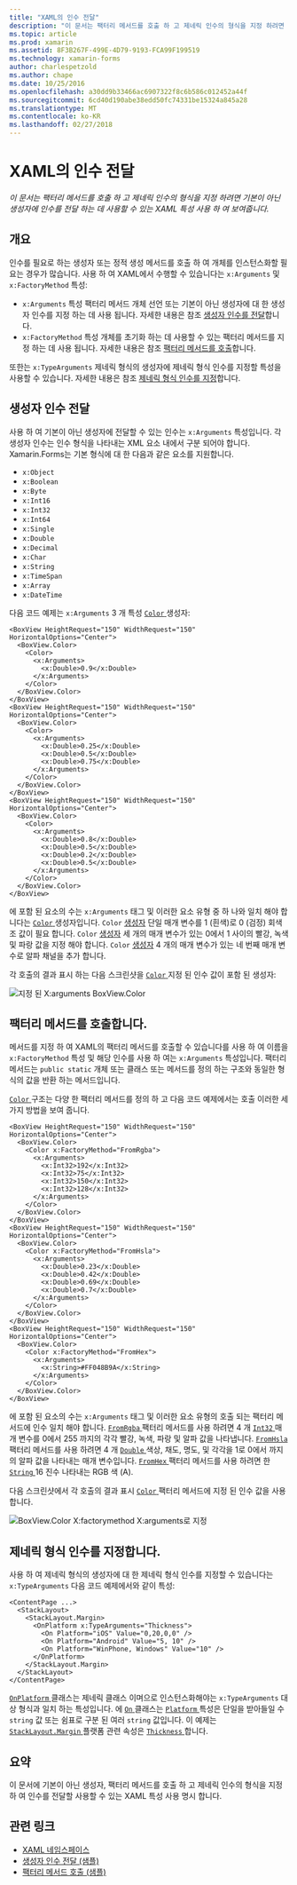 ```yaml
---
title: "XAML의 인수 전달"
description: "이 문서는 팩터리 메서드를 호출 하 고 제네릭 인수의 형식을 지정 하려면 기본이 아닌 생성자에 인수를 전달 하는 데 사용할 수 있는 XAML 특성 사용 하 여 보여줍니다."
ms.topic: article
ms.prod: xamarin
ms.assetid: 8F3B267F-499E-4D79-9193-FCA99F199519
ms.technology: xamarin-forms
author: charlespetzold
ms.author: chape
ms.date: 10/25/2016
ms.openlocfilehash: a30dd9b33466ac6907322f8c6b586c012452a44f
ms.sourcegitcommit: 6cd40d190abe38edd50fc74331be15324a845a28
ms.translationtype: MT
ms.contentlocale: ko-KR
ms.lasthandoff: 02/27/2018
---
```

# <a name="passing-arguments-in-xaml"></a>XAML의 인수 전달

_이 문서는 팩터리 메서드를 호출 하 고 제네릭 인수의 형식을 지정 하려면 기본이 아닌 생성자에 인수를 전달 하는 데 사용할 수 있는 XAML 특성 사용 하 여 보여줍니다._

## <a name="overview"></a>개요

인수를 필요로 하는 생성자 또는 정적 생성 메서드를 호출 하 여 개체를 인스턴스화할 필요는 경우가 많습니다. 사용 하 여 XAML에서 수행할 수 있습니다는 `x:Arguments` 및 `x:FactoryMethod` 특성:

- `x:Arguments` 특성 팩터리 메서드 개체 선언 또는 기본이 아닌 생성자에 대 한 생성자 인수를 지정 하는 데 사용 됩니다. 자세한 내용은 참조 [생성자 인수를 전달](#constructor_arguments)합니다.
- `x:FactoryMethod` 특성 개체를 초기화 하는 데 사용할 수 있는 팩터리 메서드를 지정 하는 데 사용 됩니다. 자세한 내용은 참조 [팩터리 메서드를 호출](#factory_methods)합니다.

또한는 `x:TypeArguments` 제네릭 형식의 생성자에 제네릭 형식 인수를 지정할 특성을 사용할 수 있습니다. 자세한 내용은 참조 [제네릭 형식 인수를 지정](#generic_type_arguments)합니다.

<a name="constructor_arguments" />

## <a name="passing-constructor-arguments"></a>생성자 인수 전달

사용 하 여 기본이 아닌 생성자에 전달할 수 있는 인수는 `x:Arguments` 특성입니다. 각 생성자 인수는 인수 형식을 나타내는 XML 요소 내에서 구분 되어야 합니다. Xamarin.Forms는 기본 형식에 대 한 다음과 같은 요소를 지원합니다.

- `x:Object`
- `x:Boolean`
- `x:Byte`
- `x:Int16`
- `x:Int32`
- `x:Int64`
- `x:Single`
- `x:Double`
- `x:Decimal`
- `x:Char`
- `x:String`
- `x:TimeSpan`
- `x:Array`
- `x:DateTime`

다음 코드 예제는 `x:Arguments` 3 개 특성 [ `Color` ](https://developer.xamarin.com/api/type/Xamarin.Forms.Color/) 생성자:

```xaml
<BoxView HeightRequest="150" WidthRequest="150" HorizontalOptions="Center">
  <BoxView.Color>
    <Color>
      <x:Arguments>
        <x:Double>0.9</x:Double>
      </x:Arguments>
    </Color>
  </BoxView.Color>
</BoxView>
<BoxView HeightRequest="150" WidthRequest="150" HorizontalOptions="Center">
  <BoxView.Color>
    <Color>
      <x:Arguments>
        <x:Double>0.25</x:Double>
        <x:Double>0.5</x:Double>
        <x:Double>0.75</x:Double>
      </x:Arguments>
    </Color>
  </BoxView.Color>
</BoxView>
<BoxView HeightRequest="150" WidthRequest="150" HorizontalOptions="Center">
  <BoxView.Color>
    <Color>
      <x:Arguments>
        <x:Double>0.8</x:Double>
        <x:Double>0.5</x:Double>
        <x:Double>0.2</x:Double>
        <x:Double>0.5</x:Double>
      </x:Arguments>
    </Color>
  </BoxView.Color>
</BoxView>
```

에 포함 된 요소의 수는 `x:Arguments` 태그 및 이러한 요소 유형 중 하 나와 일치 해야 합니다는 [ `Color` ](https://developer.xamarin.com/api/type/Xamarin.Forms.Color/) 생성자입니다. `Color` [생성자](https://developer.xamarin.com/api/constructor/Xamarin.Forms.Color.Color/p/System.Double/) 단일 매개 변수를 1 (흰색)로 0 (검정) 회색조 값이 필요 합니다. `Color` [생성자](https://developer.xamarin.com/api/constructor/Xamarin.Forms.Color.Color/p/System.Double/System.Double/System.Double/) 세 개의 매개 변수가 있는 0에서 1 사이의 빨강, 녹색 및 파랑 값을 지정 해야 합니다. `Color` [생성자](https://developer.xamarin.com/api/constructor/Xamarin.Forms.Color.Color/p/System.Double/System.Double/System.Double/System.Double/) 4 개의 매개 변수가 있는 네 번째 매개 변수로 알파 채널을 추가 합니다.

각 호출의 결과 표시 하는 다음 스크린샷을 [ `Color` ](https://developer.xamarin.com/api/type/Xamarin.Forms.Color/) 지정 된 인수 값이 포함 된 생성자:

![](passing-arguments-images/passing-arguments.png "지정 된 X:arguments BoxView.Color")

<a name="factory_methods" />

## <a name="calling-factory-methods"></a>팩터리 메서드를 호출합니다.

메서드를 지정 하 여 XAML의 팩터리 메서드를 호출할 수 있습니다를 사용 하 여 이름을 `x:FactoryMethod` 특성 및 해당 인수를 사용 하 여는 `x:Arguments` 특성입니다. 팩터리 메서드는 `public static` 개체 또는 클래스 또는 메서드를 정의 하는 구조와 동일한 형식의 값을 반환 하는 메서드입니다.

[ `Color` ](https://developer.xamarin.com/api/type/Xamarin.Forms.Color/) 구조는 다양 한 팩터리 메서드를 정의 하 고 다음 코드 예제에서는 호출 이러한 세 가지 방법을 보여 줍니다.

```xaml
<BoxView HeightRequest="150" WidthRequest="150" HorizontalOptions="Center">
  <BoxView.Color>
    <Color x:FactoryMethod="FromRgba">
      <x:Arguments>
        <x:Int32>192</x:Int32>
        <x:Int32>75</x:Int32>
        <x:Int32>150</x:Int32>                      
        <x:Int32>128</x:Int32>
      </x:Arguments>
    </Color>
  </BoxView.Color>
</BoxView>
<BoxView HeightRequest="150" WidthRequest="150" HorizontalOptions="Center">
  <BoxView.Color>
    <Color x:FactoryMethod="FromHsla">
      <x:Arguments>
        <x:Double>0.23</x:Double>
        <x:Double>0.42</x:Double>
        <x:Double>0.69</x:Double>
        <x:Double>0.7</x:Double>
      </x:Arguments>
    </Color>
  </BoxView.Color>
</BoxView>
<BoxView HeightRequest="150" WidthRequest="150" HorizontalOptions="Center">
  <BoxView.Color>
    <Color x:FactoryMethod="FromHex">
      <x:Arguments>
        <x:String>#FF048B9A</x:String>
      </x:Arguments>
    </Color>
  </BoxView.Color>
</BoxView>
```

에 포함 된 요소의 수는 `x:Arguments` 태그 및 이러한 요소 유형의 호출 되는 팩터리 메서드에 인수 일치 해야 합니다. [ `FromRgba` ](https://developer.xamarin.com/api/member/Xamarin.Forms.Color.FromRgba/p/System.Int32/System.Int32/System.Int32/System.Int32/) 팩터리 메서드를 사용 하려면 4 개 [ `Int32` ](https://developer.xamarin.com/api/type/System.Int32/) 매개 변수를 0에서 255 까지의 각각 빨강, 녹색, 파랑 및 알파 값을 나타냅니다. [ `FromHsla` ](https://developer.xamarin.com/api/member/Xamarin.Forms.Color.FromHsla/p/System.Double/System.Double/System.Double/System.Double/) 팩터리 메서드를 사용 하려면 4 개 [ `Double` ](https://developer.xamarin.com/api/type/System.Double/) 색상, 채도, 명도, 및 각각을 1로 0에서 까지의 알파 값을 나타내는 매개 변수입니다. [ `FromHex` ](https://developer.xamarin.com/api/member/Xamarin.Forms.Color.FromHex/p/System.String/) 팩터리 메서드를 사용 하려면 한 [ `String` ](https://developer.xamarin.com/api/type/System.String/) 16 진수 나타내는 RGB 색 (A).

다음 스크린샷에서 각 호출의 결과 표시 [ `Color` ](https://developer.xamarin.com/api/type/Xamarin.Forms.Color/) 팩터리 메서드에 지정 된 인수 값을 사용 합니다.

![](passing-arguments-images/factory-methods.png "BoxView.Color X:factorymethod X:arguments로 지정")

<a name="generic_type_arguments" />

## <a name="specifying-a-generic-type-argument"></a>제네릭 형식 인수를 지정합니다.

사용 하 여 제네릭 형식의 생성자에 대 한 제네릭 형식 인수를 지정할 수 있습니다는 `x:TypeArguments` 다음 코드 예제에서와 같이 특성:

```xaml
<ContentPage ...>
  <StackLayout>
    <StackLayout.Margin>
      <OnPlatform x:TypeArguments="Thickness">
        <On Platform="iOS" Value="0,20,0,0" />
        <On Platform="Android" Value="5, 10" />
        <On Platform="WinPhone, Windows" Value="10" />
      </OnPlatform>
    </StackLayout.Margin>
  </StackLayout>
</ContentPage>
```

[ `OnPlatform` ](https://developer.xamarin.com/api/type/Xamarin.Forms.OnPlatform%3CT%3E/) 클래스는 제네릭 클래스 이며으로 인스턴스화해야는 `x:TypeArguments` 대상 형식과 일치 하는 특성입니다. 에 [ `On` ](https://developer.xamarin.com/api/type/Xamarin.Forms.On/) 클래스는 [ `Platform` ](https://developer.xamarin.com/api/property/Xamarin.Forms.On.Platform/) 특성은 단일을 받아들일 수 `string` 값 또는 쉼표로 구분 된 여러 `string` 값입니다. 이 예제는 [ `StackLayout.Margin` ](https://developer.xamarin.com/api/property/Xamarin.Forms.View.Margin/) 플랫폼 관련 속성은 [ `Thickness` ](https://developer.xamarin.com/api/type/Xamarin.Forms.Thickness/)합니다.

## <a name="summary"></a>요약

이 문서에 기본이 아닌 생성자, 팩터리 메서드를 호출 하 고 제네릭 인수의 형식을 지정 하 여 인수를 전달할 사용할 수 있는 XAML 특성 사용 명시 합니다.


## <a name="related-links"></a>관련 링크

- [XAML 네임스페이스](~/xamarin-forms/xaml/namespaces.md)
- [생성자 인수 전달 (샘플)](https://developer.xamarin.com/samples/xamarin-forms/xaml/passingconstructorarguments/)
- [팩터리 메서드 호출 (샘플)](https://developer.xamarin.com/samples/xamarin-forms/xaml/callingfactorymethods/)

